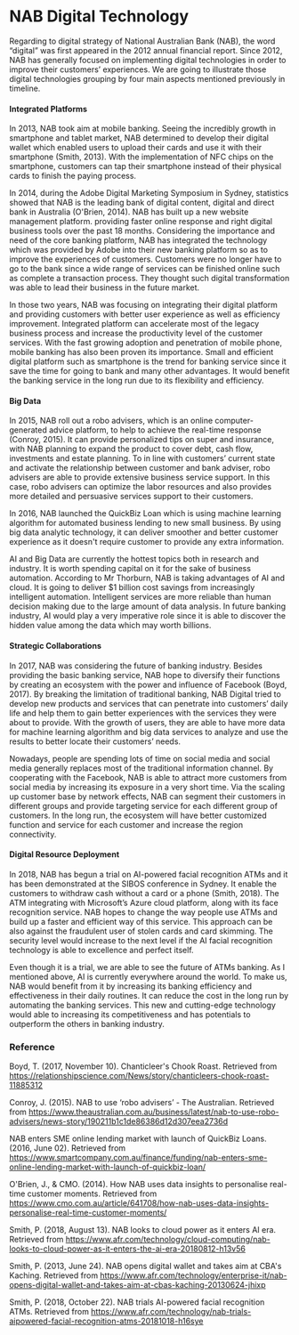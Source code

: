 # NAB Digital Technology

Regarding to digital strategy of National Australian Bank (NAB), the word “digital” was first appeared in the 2012 annual financial report. Since 2012, NAB has generally focused on implementing digital technologies in order to improve their customers’ experiences. We are going to illustrate those digital technologies grouping by four main aspects mentioned previously in timeline.

#### Integrated Platforms

In 2013, NAB took aim at mobile banking. Seeing the incredibly growth in smartphone and tablet market, NAB determined to develop their digital wallet which enabled users to upload their cards and use it with their smartphone (Smith, 2013). With the implementation of NFC chips on the smartphone, customers can tap their smartphone instead of their physical cards to finish the paying process.  

In 2014, during the Adobe Digital Marketing Symposium in Sydney, statistics showed that NAB is the leading bank of digital content, digital and direct bank in Australia (O'Brien, 2014). NAB has built up a new website management platform. providing faster online response and right digital business tools over the past 18 months. Considering the importance and need of the core banking platform, NAB has integrated the technology which was provided by Adobe into their new banking platform so as to improve the experiences of customers. Customers were no longer have to go to the bank since a wide range of services can be finished online such as complete a transaction process.  They thought such digital transformation was able to lead their business in the future market. 

In those two years, NAB was focusing on integrating their digital platform and providing customers with better user experience as well as efficiency improvement. Integrated platform can accelerate most of the legacy business process and increase the productivity level of the customer services. With the fast growing adoption and penetration of mobile phone, mobile banking has also been proven its importance. Small and efficient digital platform such as smartphone is the trend for banking service since it save the time for going to bank and many other advantages. It would benefit the banking service in the long run due to its flexibility and efficiency. 

####  Big Data

In 2015, NAB roll out a robo advisers, which is an online computer-generated advice platform, to help to achieve the real-time response (Conroy, 2015). It can provide personalized tips on super and insurance, with NAB planning to expand the product to cover debt, cash flow, investments and estate planning. To in line with customers’ current state and activate the relationship between customer and bank adviser, robo advisers are able to provide extensive business service support. In this case, robo advisers can optimize the labor resources and also provides more detailed and persuasive services support to their customers. 

In 2016, NAB launched the QuickBiz Loan which is using machine learning algorithm for automated business lending to new small business. By using big data analytic technology, it can deliver smoother and better customer experience as it doesn't require customer to provide any extra information.

AI and Big Data are currently the hottest topics both in research and industry. It is worth spending capital on it for the sake of business automation. According to Mr Thorburn, NAB is taking advantages of AI and cloud. It is going to deliver $1 billion cost savings from increasingly intelligent automation. Intelligent services are more reliable than human decision making due to the large amount of data analysis. In future banking industry, AI would play a very imperative role since it is able to discover the hidden value among the data which may worth billions.

#### Strategic Collaborations

In 2017, NAB was considering the future of banking industry. Besides providing the basic banking service, NAB hope to diversify their functions by creating an ecosystem with the power and influence of Facebook (Boyd, 2017). By breaking the limitation of traditional banking, NAB Digital tried to develop new products and services that can penetrate into customers’ daily life and help them to gain better experiences with the services they were about to provide. With the growth of users, they are able to have more data for machine learning algorithm and big data services to analyze and use the results to better locate their customers’ needs. 

Nowadays, people are spending lots of time on social media and social media generally replaces most of the traditional information channel. By cooperating with the Facebook, NAB is able to attract more customers from social media by increasing its exposure in a very short time. Via the scaling up customer base by network effects, NAB can segment their customers in different groups and provide targeting service for each different group of customers. In the long run, the ecosystem will have better customized function and service for each customer and increase the region connectivity.  

#### Digital Resource Deployment

In 2018, NAB has begun a trial on AI-powered facial recognition ATMs and it has been demonstrated at the SIBOS conference in Sydney. It enable the customers to withdraw cash without a card or a phone (Smith, 2018). The ATM integrating with Microsoft’s Azure cloud platform, along with its face recognition service. NAB hopes to change the way people use ATMs and build up a faster and efficient way of this service. This approach can be also against the fraudulent user of stolen cards and card skimming. The security level would increase to the next level if the AI facial recognition technology is able to excellence and perfect itself. 

Even though it is a trial, we are able to see the future of ATMs banking. As I mentioned above, AI is currently everywhere around the world. To make us, NAB would benefit from it by increasing its banking efficiency and effectiveness in their daily routines. It can reduce the cost in the long run by automating the banking services. This new and cutting-edge technology would able to increasing its competitiveness and has potentials to outperform the others in banking industry.

### Reference

Boyd, T. (2017, November 10). Chanticleer's Chook Roast. Retrieved from https://relationshipscience.com/News/story/chanticleers-chook-roast-11885312

Conroy, J. (2015). NAB to use ‘robo advisers’ - The Australian. Retrieved from https://www.theaustralian.com.au/business/latest/nab-to-use-robo-advisers/news-story/190211b1c1de86386d12d307eea2736d

NAB enters SME online lending market with launch of QuickBiz Loans. (2016, June 02). Retrieved from https://www.smartcompany.com.au/finance/funding/nab-enters-sme-online-lending-market-with-launch-of-quickbiz-loan/

O'Brien, J., & CMO. (2014). How NAB uses data insights to personalise real-time customer moments. Retrieved from https://www.cmo.com.au/article/641708/how-nab-uses-data-insights-personalise-real-time-customer-moments/

Smith, P. (2018, August 13). NAB looks to cloud power as it enters AI era. Retrieved from https://www.afr.com/technology/cloud-computing/nab-looks-to-cloud-power-as-it-enters-the-ai-era-20180812-h13v56

Smith, P. (2013, June 24). NAB opens digital wallet and takes aim at CBA's Kaching. Retrieved from https://www.afr.com/technology/enterprise-it/nab-opens-digital-wallet-and-takes-aim-at-cbas-kaching-20130624-jhixp

Smith, P. (2018, October 22). NAB trials AI-powered facial recognition ATMs. Retrieved from https://www.afr.com/technology/nab-trials-aipowered-facial-recognition-atms-20181018-h16sye






